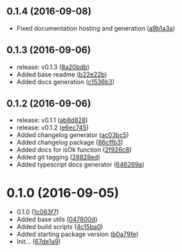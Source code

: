 <a name="0.1.4"></a>
## 0.1.4 (2016-09-08)

* Fixed documentation hosting and generation ([a9b1a3a](https://github.com/s-m-i-t-a/ng2-backend/commit/a9b1a3a))



<a name="0.1.3"></a>
## 0.1.3 (2016-09-06)

* release: v0.1.3 ([8a20bdb](https://github.com/s-m-i-t-a/ng2-backend/commit/8a20bdb))
* Added base readme ([b22e22b](https://github.com/s-m-i-t-a/ng2-backend/commit/b22e22b))
* Added docs generation ([c1536b3](https://github.com/s-m-i-t-a/ng2-backend/commit/c1536b3))



<a name="0.1.2"></a>
## 0.1.2 (2016-09-06)

* release: v0.1.1 ([ab8d828](https://github.com/s-m-i-t-a/ng2-backend/commit/ab8d828))
* release: v0.1.2 ([e6ec745](https://github.com/s-m-i-t-a/ng2-backend/commit/e6ec745))
* Added changelog generator ([ac03bc5](https://github.com/s-m-i-t-a/ng2-backend/commit/ac03bc5))
* Added changelog package ([86cffb3](https://github.com/s-m-i-t-a/ng2-backend/commit/86cffb3))
* Added docs for isOk function ([2f926c8](https://github.com/s-m-i-t-a/ng2-backend/commit/2f926c8))
* Added git tagging ([28828ed](https://github.com/s-m-i-t-a/ng2-backend/commit/28828ed))
* Added typescript docs generator ([646269a](https://github.com/s-m-i-t-a/ng2-backend/commit/646269a))



<a name="0.1.0"></a>
# 0.1.0 (2016-09-05)

* 0.1.0 ([1c063f7](https://github.com/s-m-i-t-a/ng2-backend/commit/1c063f7))
* Added base utils ([047800d](https://github.com/s-m-i-t-a/ng2-backend/commit/047800d))
* Added build scripts ([4c15ba0](https://github.com/s-m-i-t-a/ng2-backend/commit/4c15ba0))
* Added starting package version ([b0a79fe](https://github.com/s-m-i-t-a/ng2-backend/commit/b0a79fe))
* Init... ([67de1a9](https://github.com/s-m-i-t-a/ng2-backend/commit/67de1a9))



